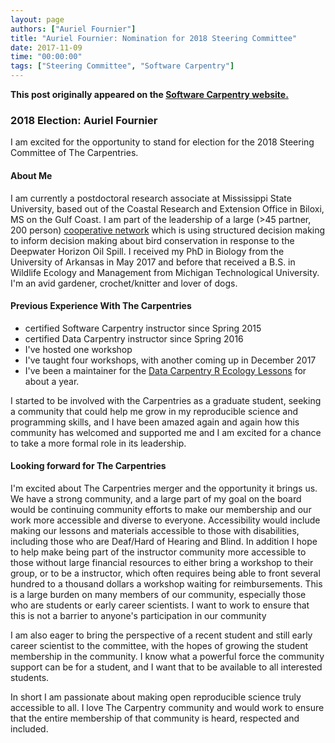 ```yaml
---
layout: page
authors: ["Auriel Fournier"]
title: "Auriel Fournier: Nomination for 2018 Steering Committee"
date: 2017-11-09
time: "00:00:00"
tags: ["Steering Committee", "Software Carpentry"]
---
```


<p><b>This post originally appeared on the <a href="https://software-carpentry.org/">Software Carpentry website.</a></b></p>

### 2018 Election: Auriel Fournier

I am excited for the opportunity to stand for election for the 2018 Steering Committee of The Carpentries. 

#### About Me

I am currently a postdoctoral research associate at Mississippi State University, based out of the Coastal Research 
and Extension Office in Biloxi, MS on the Gulf Coast. I am part of the leadership of a large 
(>45 partner, 200 person) [cooperative network](https://gomamn.org/) which is using structured 
decision making to inform decision making about bird conservation in response to the Deepwater 
Horizon Oil Spill. I received my PhD in Biology from the University of Arkansas in May 2017 and before 
that received a B.S. in Wildlife Ecology and Management from Michigan Technological University. I'm 
an avid gardener, crochet/knitter and lover of dogs. 

#### Previous Experience With The Carpentries

- certified Software Carpentry instructor since Spring 2015
- certified Data Carpentry instructor since Spring 2016
- I've hosted one workshop
- I've taught four workshops, with another coming up in December 2017
- I've been a maintainer for the [Data Carpentry R Ecology Lessons](http://www.datacarpentry.org/R-ecology-lesson/) 
for about a year.

I started to be involved with the Carpentries as a graduate student, seeking a community that could help me grow in 
my reproducible science and programming skills, and I have been amazed again and again how this community has 
welcomed and supported me and I am excited for a chance to take a more formal role in its leadership. 

#### Looking forward for The Carpentries

I'm excited about The Carpentries merger and the opportunity it brings us. We have a strong community, 
and a large part of my goal on the board would be continuing community efforts to make our membership 
and our work more accessible and diverse to everyone. Accessibility would include making our lessons and 
materials accessible to those with disabilities, including those who are Deaf/Hard of Hearing and Blind. 
In addition I hope to help make being part of the instructor community more accessible to those without 
large financial resources to either bring a workshop to their group, or to be a instructor, which often 
requires being able to front several hundred to a thousand dollars a workshop waiting for reimbursements. 
This is a large burden on many members of our community, especially those who are students or early career 
scientists. I want to work to ensure that this is not a barrier to anyone's participation in our community 

I am also eager to bring the perspective of a recent student and still early career scientist to the committee, 
with the hopes of growing the student membership in the community. I know what a powerful force the community 
support can be for a student, and I want that to be available to all interested students. 

In short I am passionate about making open reproducible science truly accessible to all. 
I love The Carpentry community and would work to ensure that the entire membership of that community is heard, 
respected and included. 
